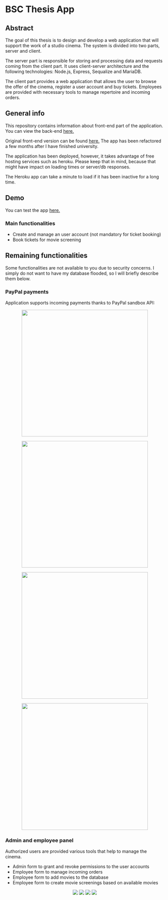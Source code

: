 
# BSC Thesis App

## Abstract
The goal of this thesis is to design and develop a web application that will support the work of a studio cinema. The system is divided into two parts, server and client.

The server part is responsible for storing and processing data and requests coming from the client part. It uses client-server architecture and the following technologies: Node.js, Express, Sequalize and MariaDB.

The client part provides a web application that allows the user to browse the offer of the cinema, register a user account and buy tickets. Employees are provided with necessary tools to manage repertoire and incoming orders.

## General info
This repository contains information about front-end part of the application. You can view the back-end [here.](https://github.com/Manchini1337/CinemaBackend)

Original front-end version can be found [here.](https://github.com/Manchini1337/CinemaFrontend) The app has been refactored a few months after I have finished university. 

The application has been deployed, however, it takes advantage of free hosting services such as heroku. Please keep that in mind, because that might have impact on loading times or server/db responses. 

The Heroku app can take a minute to load if it has been inactive for a long time.

## Demo

You can test the app [here.](https://cinemanextjsfrontend.herokuapp.com/)

### Main functionalities 
- Create and manage an user account (not mandatory for ticket booking)
- Book tickets for movie screening

## Remaining functionalities

Some functionalities are not available to you due to security concerns. I simply do not want to have my database flooded, so I will briefly describe them below.

### PayPal payments

Application supports incoming payments thanks to PayPal sandbox API:

<p align="center">
<img src="https://i.imgur.com/4CvcFyQ.png" width="400">
</p>

<p align="center">
<img src="https://i.imgur.com/YUloGqE.png" width="400">
</p>

<p align="center">
<img src="https://i.imgur.com/kc2c872.png" width="400">
</p>

<p align="center">
<img src="https://i.imgur.com/pUVYa5C.png" width="400">
</p>

### Admin and employee panel

Authorized users are provided various tools that help to manage the cinema.

- Admin form to grant and revoke permissions to the user accounts
- Employee form to manage incoming orders
- Employee form to add movies to the database
- Employee form to create movie screenings based on available movies

<p align="center">
<img src="https://i.imgur.com/Q9xpfc2.png" >

<img src="https://i.imgur.com/X8khyBo.png">

<img src="https://i.imgur.com/KqffWym.png">

<img src="https://i.imgur.com/81nIe82.png">
</p>

